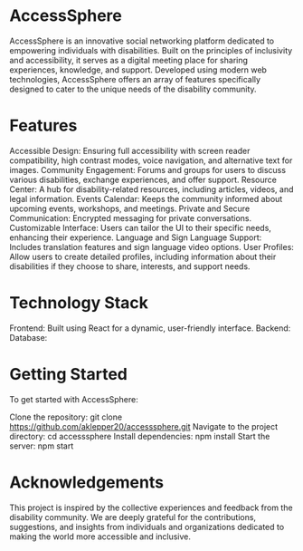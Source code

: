 # AccessSphere
AccessSphere is an innovative social networking platform dedicated to empowering individuals with disabilities. Built on the principles of inclusivity and accessibility, it serves as a digital meeting place for sharing experiences, knowledge, and support. Developed using modern web technologies, AccessSphere offers an array of features specifically designed to cater to the unique needs of the disability community.

# Features
Accessible Design: Ensuring full accessibility with screen reader compatibility, high contrast modes, voice navigation, and alternative text for images.
Community Engagement: Forums and groups for users to discuss various disabilities, exchange experiences, and offer support.
Resource Center: A hub for disability-related resources, including articles, videos, and legal information.
Events Calendar: Keeps the community informed about upcoming events, workshops, and meetings.
Private and Secure Communication: Encrypted messaging for private conversations.
Customizable Interface: Users can tailor the UI to their specific needs, enhancing their experience.
Language and Sign Language Support: Includes translation features and sign language video options.
User Profiles: Allow users to create detailed profiles, including information about their disabilities if they choose to share, interests, and support needs.

# Technology Stack
Frontend: Built using React for a dynamic, user-friendly interface.
Backend: 
Database: 

# Getting Started
To get started with AccessSphere:

Clone the repository: git clone https://github.com/aklepper20/accesssphere.git
Navigate to the project directory: cd accesssphere
Install dependencies: npm install
Start the server: npm start

# Acknowledgements
This project is inspired by the collective experiences and feedback from the disability community. We are deeply grateful for the contributions, suggestions, and insights from individuals and organizations dedicated to making the world more accessible and inclusive. 
